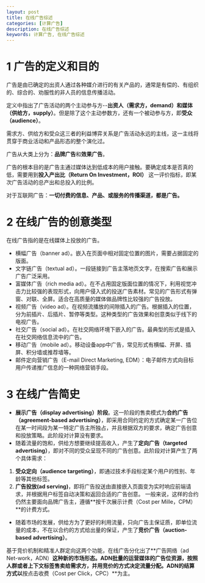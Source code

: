 ```yaml
---
layout: post
title: 在线广告综述
categories: [计算广告]
description: 在线广告综述
keywords: 计算广告, 在线广告综述
---
```


# 1 广告的定义和目的
广告是由已确定的出资人通过各种媒介进行的有关产品的，通常是有偿的、有组织的、综合的、劝服性的非人员的信息传播活动。

定义中指出了广告活动的两个主动参与方--**出资人（需求方，demand）**和**媒体（供给方，supply）**。但是除了这个主动参数方，还有一个被动参与方，即**受众（audience）**。

需求方、供给方和受众这三者的利益博弈关系是广告活动永远的主线，这一主线将贯穿于商业活动和产品形态的整个演化过。

广告从大类上分为：**品牌广告**和**效果广告**。

广告的根本目的是广告主通过媒体达到低成本的用户接触。要确定成本是否真的低，需要用到**投入产出比（Return On Investment，ROI）** 这一评价指标，即某次广告活动的总产出和总投入的比例。

对于互联网广告：**一切付费的信息、产品、或服务的传播渠道，都是广告。**

# 2 在线广告的创意类型
在线广告指的是在线媒体上投放的广告。
* 横幅广告（banner ad）。嵌入在页面中相对固定位置的图片，需要占据固定的版面。
* 文字链广告（textual ad）。一段链接到广告主落地页文字，在搜索广告和展示广告广泛采用。
* 富媒体广告（rich media ad）。在不占用固定版面位置的情况下，利用视觉冲击力比较强的表现形式，向用户侵入式的投送广告素材。常见的广告形式有弹窗、对联、全屏。适合在高质量的媒体做品牌性比较强的广告投放。
* 视频广告（video ad）。在视频流播放的间隙插入的广告。根据插入的位置，分为前插片、后插片、暂停等类型。这种类型的广告效果和创意类似于线下的电视广告。
* 社交广告（social ad）。在社交网络环境下嵌入的广告。最典型的形式是插入在社交网络信息流中的广告。
* 移动广告（mobile ad）。移动设备app中广告，常见形式有横幅、开屏、插屏、积分墙或推荐墙等。
* 邮件定向营销广告（E-mail Direct Marketing, EDM）：电子邮件方式向目标用户传递推广信息的一种网络营销手段。 

# 3 在线广告简史
* **展示广告（display advertising）阶段**。这一阶段的售卖模式为**合约广告（agreement-based advertising）**，即采用合同约定的方式确定某一广告位在某一时间段为某一特定广告主所独占，并且根据双方的要求，确定广告创意和投放策略。此阶段对计算没有要求。
* 随着流量的饱和，供给方想要继续提高收入，产生了**定向广告（targeted advertising）**，即对不同的受众呈现不同的广告创意。此阶段对计算产生了两个具体需求：
1. **受众定向（audience targeting）**，即通过技术手段标定某个用户的性别、年龄等其他标签。
2. **广告投放(ad serving)**，即将广告投送由直接嵌入页面变为实时响应前端请求，并根据用户标签自动决策和返回合适的广告创意。
一般来说，这样的合约仍然主要面向品牌广告主，遵循**按千次展示计费（Cost per Mille，CPM）**的计费方式。
* 随着市场的发展，供给方为了更好的利用流量，只向广告主保证质，即单位流量的成本，不在以合约的方式给出量的保证，产生了**竞价广告（auction-based advertising）**。

基于竞价机制和精准人群定向这两个功能，在线广告分化出了**广告网络（ad Net-work，ADN）**这种新的市场形态。ADN批量的运营媒体的广告位资源，按照人群或者上下文标签售卖给需求方，并用竞价的方式决定流量分配。ADN的结算方式以**按点击收费（Cost per Click，CPC）**为主。
